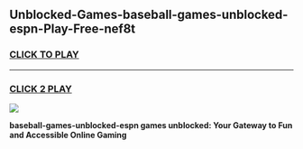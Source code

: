 
## Unblocked-Games-baseball-games-unblocked-espn-Play-Free-nef8t
<h3>
<a href="https://premium76.site?title=baseball-games-unblocked-espn&ref=09A">CLICK TO PLAY</a></h3>
<hr>

<h3>
<a href="https://premium76.site?title=baseball-games-unblocked-espn&ref=09A">CLICK 2 PLAY</a>
  
</h3>

<a href="https://premium76.site?title=baseball-games-unblocked-espn&ref=09A"><img src="https://clearcache.store/games.png"></a>


**baseball-games-unblocked-espn games unblocked: Your Gateway to Fun and Accessible Online Gaming**
